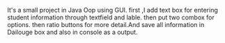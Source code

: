 It's a small project in Java Oop using GUI.
first ,I add text box for entering student information through textfield and lable.
then put two combox for options.
then ratio buttons for more detail.And save all information in Dailouge box and also in console as a output.
